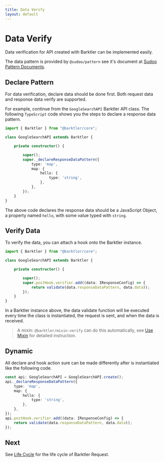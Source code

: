 ```yaml
---
title: Data Verify
layout: default
---
```


# Data Verify

Data verification for API created with Barktler can be implemented easily. 

The data pattern is provided by `@sudoo/pattern` see it's document at [Sudoo Pattern Documents](https://pattern.sudo.dog).

## Declare Pattern

For data verification, declare data should be done first. Both request data and response data verify are supported. 

For example, continue from the `GoogleSearchAPI` Barktler API class. The following `TypeScript` code shows you the steps to declare a response data pattern.

```ts
import { Barktler } from "@barktler/core";

class GoogleSearchAPI extends Barktler {

    private constructor() {

        super();
        super._declareResponseDataPattern({
            type: 'map',
            map: {
                hello: {
                    type: 'string',
                },
            },
        });
    }
}
```

The above code declares the response data should be a JavaScript Object, a property named `hello`, with some value typed with `string`.

## Verify Data

To verify the data, you can attach a hook onto the Barktler instance.

```ts
import { Barktler } from "@barktler/core";

class GoogleSearchAPI extends Barktler {

    private constructor() {

        super();
        super.postHook.verifier.add((data: IResponseConfig) => {
            return validate(data.responseDataPattern, data.data));
        });
    }
}
```

In a Barktler instance above, the data validate function will be executed every time the class is instantiated, the request is sent, and when the data is received.

> A mixin: `@barktler/mixin-verify` can do this automatically, see [Use Mixin](./use-mixin) for detailed instruction.

## Dynamic

All declare and hook action sure can be made differently after is instantiated like the following code.

```ts
const api: GoogleSearchAPI = GoogleSearchAPI.create();
api._declareResponseDataPattern({
    type: 'map',
    map: {
        hello: {
            type: 'string',
        },
    },
});
api.postHook.verifier.add((data: IResponseConfig) => {
    return validate(data.responseDataPattern, data.data));
});
```

## Next

See [Life Cycle](./life-cycle) for the life cycle of Barktler Request.
